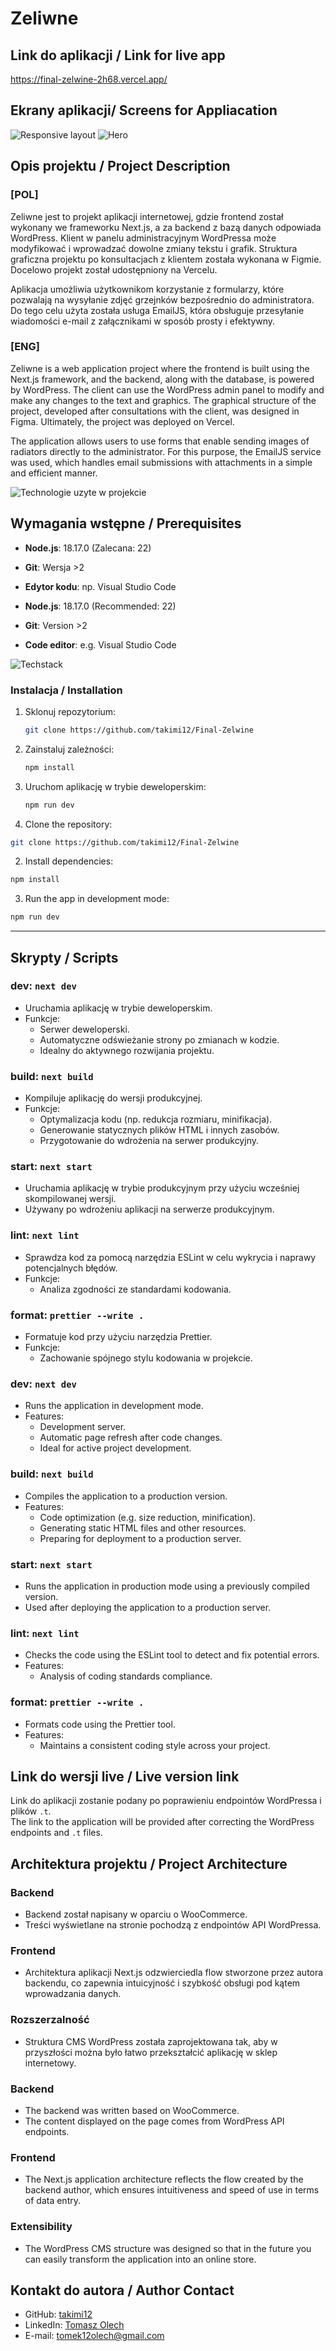 # Zeliwne

## Link do aplikacji / Link for live app

https://final-zelwine-2h68.vercel.app/

## Ekrany aplikacji/ Screens for Appliacation

![Responsive layout](public/static//ReadMe//responsive.png)
![Hero](public/static//ReadMe//hero.png)

## Opis projektu / Project Description

### [POL]

Zeliwne jest to projekt aplikacji internetowej, gdzie frontend został wykonany we frameworku Next.js, a za backend z bazą danych odpowiada WordPress. Klient w panelu administracyjnym WordPressa może modyfikować i wprowadzać dowolne zmiany tekstu i grafik. Struktura graficzna projektu po konsultacjach z klientem została wykonana w Figmie. Docelowo projekt został udostępniony na Vercelu.

Aplikacja umożliwia użytkownikom korzystanie z formularzy, które pozwalają na wysyłanie zdjęć grzejnków bezpośrednio do administratora. Do tego celu użyta została usługa EmailJS, która obsługuje przesyłanie wiadomości e-mail z załącznikami w sposób prosty i efektywny.

### [ENG]

Zeliwne is a web application project where the frontend is built using the Next.js framework, and the backend, along with the database, is powered by WordPress. The client can use the WordPress admin panel to modify and make any changes to the text and graphics. The graphical structure of the project, developed after consultations with the client, was designed in Figma. Ultimately, the project was deployed on Vercel.

The application allows users to use forms that enable sending images of radiators directly to the administrator. For this purpose, the EmailJS service was used, which handles email submissions with attachments in a simple and efficient manner.

![Technologie uzyte w projekcie](public/static//ReadMe//Group4.png)

## Wymagania wstępne / Prerequisites

- **Node.js**: 18.17.0 (Zalecana: 22)
- **Git**: Wersja >2
- **Edytor kodu**: np. Visual Studio Code

- **Node.js**: 18.17.0 (Recommended: 22)
- **Git**: Version >2
- **Code editor**: e.g. Visual Studio Code

![Techstack](public/static//ReadMe//TechStack.webp)

### Instalacja / Installation

1. Sklonuj repozytorium:
   ```bash
   git clone https://github.com/takimi12/Final-Zelwine
   ```
2. Zainstaluj zależności:
   ```bash
   npm install
   ```
3. Uruchom aplikację w trybie deweloperskim:

   ```bash
   npm run dev
   ```

4. Clone the repository:

```bash
git clone https://github.com/takimi12/Final-Zelwine
```

2. Install dependencies:

```bash
npm install
```

3. Run the app in development mode:

```bash
npm run dev
```

---

## Skrypty / Scripts

### dev: `next dev`

- Uruchamia aplikację w trybie deweloperskim.
- Funkcje:
  - Serwer deweloperski.
  - Automatyczne odświeżanie strony po zmianach w kodzie.
  - Idealny do aktywnego rozwijania projektu.

### build: `next build`

- Kompiluje aplikację do wersji produkcyjnej.
- Funkcje:
  - Optymalizacja kodu (np. redukcja rozmiaru, minifikacja).
  - Generowanie statycznych plików HTML i innych zasobów.
  - Przygotowanie do wdrożenia na serwer produkcyjny.

### start: `next start`

- Uruchamia aplikację w trybie produkcyjnym przy użyciu wcześniej skompilowanej wersji.
- Używany po wdrożeniu aplikacji na serwerze produkcyjnym.

### lint: `next lint`

- Sprawdza kod za pomocą narzędzia ESLint w celu wykrycia i naprawy potencjalnych błędów.
- Funkcje:
  - Analiza zgodności ze standardami kodowania.

### format: `prettier --write .`

- Formatuje kod przy użyciu narzędzia Prettier.
- Funkcje:
  - Zachowanie spójnego stylu kodowania w projekcie.

### dev: `next dev`

- Runs the application in development mode.
- Features:
  - Development server.
  - Automatic page refresh after code changes.
  - Ideal for active project development.

### build: `next build`

- Compiles the application to a production version.
- Features:
  - Code optimization (e.g. size reduction, minification).
  - Generating static HTML files and other resources.
  - Preparing for deployment to a production server.

### start: `next start`

- Runs the application in production mode using a previously compiled version.
- Used after deploying the application to a production server.

### lint: `next lint`

- Checks the code using the ESLint tool to detect and fix potential errors.
- Features:
  - Analysis of coding standards compliance.

### format: `prettier --write .`

- Formats code using the Prettier tool.
- Features:
  - Maintains a consistent coding style across your project.

## Link do wersji live / Live version link

Link do aplikacji zostanie podany po poprawieniu endpointów WordPressa i plików `.t`.  
The link to the application will be provided after correcting the WordPress endpoints and `.t` files.

## Architektura projektu / Project Architecture

### Backend

- Backend został napisany w oparciu o WooCommerce.
- Treści wyświetlane na stronie pochodzą z endpointów API WordPressa.

### Frontend

- Architektura aplikacji Next.js odzwierciedla flow stworzone przez autora backendu, co zapewnia intuicyjność i szybkość obsługi pod kątem wprowadzania danych.

### Rozszerzalność

- Struktura CMS WordPress została zaprojektowana tak, aby w przyszłości można było łatwo przekształcić aplikację w sklep internetowy.

### Backend

- The backend was written based on WooCommerce.
- The content displayed on the page comes from WordPress API endpoints.

### Frontend

- The Next.js application architecture reflects the flow created by the backend author, which ensures intuitiveness and speed of use in terms of data entry.

### Extensibility

- The WordPress CMS structure was designed so that in the future you can easily transform the application into an online store.

## Kontakt do autora / Author Contact

- GitHub: [takimi12](https://github.com/takimi12)
- LinkedIn: [Tomasz Olech](https://www.linkedin.com/in/tomasz-olech-136b9a13a/)
- E-mail: [tomek12olech@gmail.com](mailto:tomek12olech@gmail.com)
